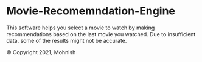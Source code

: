 # Movie-Recomemndation-Engine
This software helps you select a movie to watch by making recommendations based on the last movie you watched. Due to insufficient data, some of the results might not be accurate. 

© Copyright 2021, Mohnish
